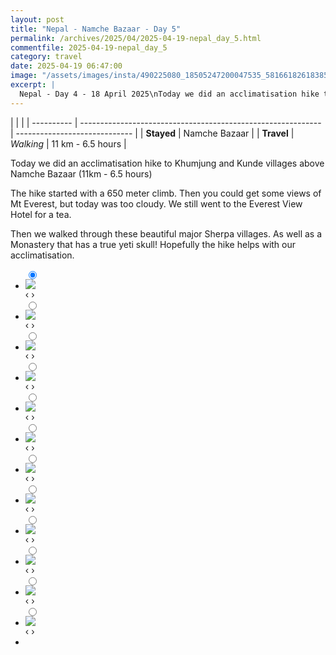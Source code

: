 ```yaml
---
layout: post
title: "Nepal - Namche Bazaar - Day 5"
permalink: /archives/2025/04/2025-04-19-nepal_day_5.html
commentfile: 2025-04-19-nepal_day_5
category: travel
date: 2025-04-19 06:47:00
image: "/assets/images/insta/490225080_18505247200047535_5816618261838543696_n_18078194809706602.jpg"
excerpt: |
  Nepal - Day 4 - 18 April 2025\nToday we did an acclimatisation hike to Khumjung and Kunde villages above Namche Bazaar (11km - 6.5 hours)\nThe hike started with a 650 meter climb. Then you could get come views of Mt Everest, but today was too cloudy. We still went to the Everest View Hotel for a tea. Then we walked through these beautiful major Sherpa villages.  As well as a Monastery that has a true yeti skull! Hopefully the hike helps with our acclimatisation.h2><
---
```


|            |                                                              |
| ---------- | ------------------------------------------------------------ | ----------------------------- |
| **Stayed** | Namche Bazaar |
| **Travel** | _Walking_                                                    |    11 km - 6.5 hours      |


Today we did an acclimatisation hike to Khumjung and Kunde villages above Namche Bazaar (11km - 6.5 hours)

The hike started with a 650 meter climb. Then you could get some views of Mt Everest, but today was too cloudy. We still went to the Everest View Hotel for a tea.

Then we walked through these beautiful major Sherpa villages.  As well as a Monastery that has a true yeti skull! Hopefully the hike helps with our acclimatisation.

<ul class="slides">
    <input type="radio" name="radio-btn" id="img-1" checked="checked" />
    <li class="slide-container">
        <div class="slide">
          <a href="/assets/images/insta/491445448_18505247215047535_3523406797859929820_n_17944215569872973.jpg"><img src="/assets/images/insta/491445448_18505247215047535_3523406797859929820_n_17944215569872973.jpg" /></a>
        </div>
    <div class="nav">
      <label for="img-12" class="prev">&#x2039;</label>
      <label for="img-2" class="next">&#x203a;</label>
    </div>
    </li>
        <input type="radio" name="radio-btn" id="img-2"  />
    <li class="slide-container">
        <div class="slide">
          <a href="/assets/images/insta/491520191_18505247287047535_1470440969498518278_n_18053561927263489.jpg"><img src="/assets/images/insta/491520191_18505247287047535_1470440969498518278_n_18053561927263489.jpg" /></a>
        </div>
    <div class="nav">
      <label for="img-1" class="prev">&#x2039;</label>
      <label for="img-3" class="next">&#x203a;</label>
    </div>
    </li>
        <input type="radio" name="radio-btn" id="img-3"  />
    <li class="slide-container">
        <div class="slide">
          <a href="/assets/images/insta/491433363_18505247296047535_6936335885817320472_n_18067838590938615.jpg"><img src="/assets/images/insta/491433363_18505247296047535_6936335885817320472_n_18067838590938615.jpg" /></a>
        </div>
    <div class="nav">
      <label for="img-2" class="prev">&#x2039;</label>
      <label for="img-4" class="next">&#x203a;</label>
    </div>
    </li>
        <input type="radio" name="radio-btn" id="img-4"  />
    <li class="slide-container">
        <div class="slide">
          <a href="/assets/images/insta/491449271_18505247308047535_4853141974340768659_n_17886105681252319.jpg"><img src="/assets/images/insta/491449271_18505247308047535_4853141974340768659_n_17886105681252319.jpg" /></a>
        </div>
    <div class="nav">
      <label for="img-3" class="prev">&#x2039;</label>
      <label for="img-5" class="next">&#x203a;</label>
    </div>
    </li>
        <input type="radio" name="radio-btn" id="img-5"  />
    <li class="slide-container">
        <div class="slide">
          <a href="/assets/images/insta/491444090_18505247323047535_4074223099515473312_n_18171134470333145.jpg"><img src="/assets/images/insta/491444090_18505247323047535_4074223099515473312_n_18171134470333145.jpg" /></a>
        </div>
    <div class="nav">
      <label for="img-4" class="prev">&#x2039;</label>
      <label for="img-6" class="next">&#x203a;</label>
    </div>
    </li>
        <input type="radio" name="radio-btn" id="img-6"  />
    <li class="slide-container">
        <div class="slide">
          <a href="/assets/images/insta/491442056_18505247332047535_2803220541944918878_n_17986793483659940.jpg"><img src="/assets/images/insta/491442056_18505247332047535_2803220541944918878_n_17986793483659940.jpg" /></a>
        </div>
    <div class="nav">
      <label for="img-5" class="prev">&#x2039;</label>
      <label for="img-7" class="next">&#x203a;</label>
    </div>
    </li>
        <input type="radio" name="radio-btn" id="img-7"  />
    <li class="slide-container">
        <div class="slide">
          <a href="/assets/images/insta/491442260_18505247341047535_6950771006949696740_n_18096687787542762.jpg"><img src="/assets/images/insta/491442260_18505247341047535_6950771006949696740_n_18096687787542762.jpg" /></a>
        </div>
    <div class="nav">
      <label for="img-6" class="prev">&#x2039;</label>
      <label for="img-8" class="next">&#x203a;</label>
    </div>
    </li>
        <input type="radio" name="radio-btn" id="img-8"  />
    <li class="slide-container">
        <div class="slide">
          <a href="/assets/images/insta/491443110_18505247350047535_8461416068988831394_n_17944386680977298.jpg"><img src="/assets/images/insta/491443110_18505247350047535_8461416068988831394_n_17944386680977298.jpg" /></a>
        </div>
    <div class="nav">
      <label for="img-7" class="prev">&#x2039;</label>
      <label for="img-9" class="next">&#x203a;</label>
    </div>
    </li>
        <input type="radio" name="radio-btn" id="img-9"  />
    <li class="slide-container">
        <div class="slide">
          <a href="/assets/images/insta/491498542_18505247359047535_1460370473621838339_n_17908194651104128.jpg"><img src="/assets/images/insta/491498542_18505247359047535_1460370473621838339_n_17908194651104128.jpg" /></a>
        </div>
    <div class="nav">
      <label for="img-8" class="prev">&#x2039;</label>
      <label for="img-10" class="next">&#x203a;</label>
    </div>
    </li>
        <input type="radio" name="radio-btn" id="img-10"  />
    <li class="slide-container">
        <div class="slide">
          <a href="/assets/images/insta/491437356_18505247383047535_670165944595035390_n_18064240891950090.jpg"><img src="/assets/images/insta/491437356_18505247383047535_670165944595035390_n_18064240891950090.jpg" /></a>
        </div>
    <div class="nav">
      <label for="img-9" class="prev">&#x2039;</label>
      <label for="img-11" class="next">&#x203a;</label>
    </div>
    </li>
        <input type="radio" name="radio-btn" id="img-11"  />
    <li class="slide-container">
        <div class="slide">
          <a href="/assets/images/insta/491502642_18505247395047535_2452912696794850773_n_18011024150539545.jpg"><img src="/assets/images/insta/491502642_18505247395047535_2452912696794850773_n_18011024150539545.jpg" /></a>
        </div>
    <div class="nav">
      <label for="img-10" class="prev">&#x2039;</label>
      <label for="img-12" class="next">&#x203a;</label>
    </div>
    </li>
    <input type="radio" name="radio-btn" id="img-12" />
    <li class="slide-container">
        <div class="slide">
          <a href="/assets/images/insta/490225080_18505247200047535_5816618261838543696_n_18078194809706602.jpg"><img src="/assets/images/insta/490225080_18505247200047535_5816618261838543696_n_18078194809706602.jpg" /></a>
        </div>
    <div class="nav">
      <label for="img-11" class="prev">&#x2039;</label>
      <label for="img-1" class="next">&#x203a;</label>
    </div>
    </li>
			
<li class="nav-dots">
      <label for="img-1" class="nav-dot" id="img-dot-1"></label>
      <label for="img-2" class="nav-dot" id="img-dot-2"></label>
      <label for="img-3" class="nav-dot" id="img-dot-3"></label>
      <label for="img-4" class="nav-dot" id="img-dot-4"></label>
      <label for="img-5" class="nav-dot" id="img-dot-5"></label>
      <label for="img-6" class="nav-dot" id="img-dot-6"></label>
      <label for="img-7" class="nav-dot" id="img-dot-7"></label>
      <label for="img-8" class="nav-dot" id="img-dot-8"></label>
      <label for="img-9" class="nav-dot" id="img-dot-9"></label>
      <label for="img-10" class="nav-dot" id="img-dot-10"></label>
      <label for="img-11" class="nav-dot" id="img-dot-11"></label>
      <label for="img-12" class="nav-dot" id="img-dot-12"></label>

</li>
</ul>        